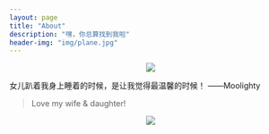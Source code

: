 ```yaml
---
layout: page
title: "About"
description: "嘿，你总算找到我啦"
header-img: "img/plane.jpg"
---
```


<center>
    <p><img src="http://dreamofbook.qiniudn.com/Zero.png" align="center"></p>
</center>

女儿趴着我身上睡着的时候，是让我觉得最温馨的时候！
——Moolighty


> Love my wife & daughter!

<center>
    <p><img src="http://dreamofbook.qiniudn.com/hacker.png" align="center"></p>
</center>
